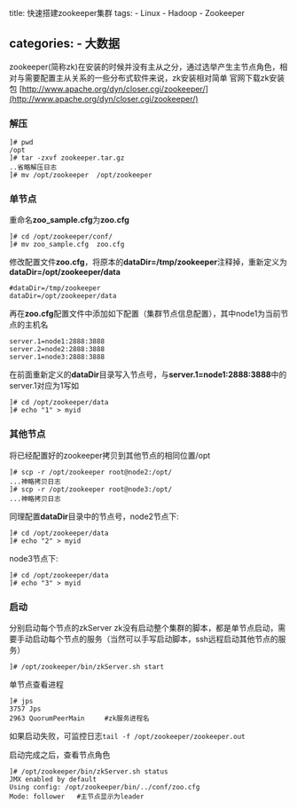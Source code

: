 title: 快速搭建zookeeper集群
tags: 
	- Linux
	- Hadoop
	- Zookeeper

categories:
	- 大数据
-------------------

zookeeper(简称zk)在安装的时候并没有主从之分，通过选举产生主节点角色，相对与需要配置主从关系的一些分布式软件来说，zk安装相对简单
官网下载zk安装包 [http://www.apache.org/dyn/closer.cgi/zookeeper/](http://www.apache.org/dyn/closer.cgi/zookeeper/)

### 解压
```
]# pwd
/opt
]# tar -zxvf zookeeper.tar.gz
..省略解压日志
]# mv /opt/zookeeper  /opt/zookeeper
```

###    单节点
重命名**zoo_sample.cfg**为**zoo.cfg**
```
]# cd /opt/zookeeper/conf/
]# mv zoo_sample.cfg  zoo.cfg
```
修改配置文件**zoo.cfg**，将原本的**dataDir=/tmp/zookeeper**注释掉，重新定义为**dataDir=/opt/zookeeper/data**
```
#dataDir=/tmp/zookeeper
dataDir=/opt/zookeeper/data
```
再在**zoo.cfg**配置文件中添加如下配置（集群节点信息配置），其中node1为当前节点的主机名
```
server.1=node1:2888:3888
server.2=node2:2888:3888
server.1=node3:2888:3888
```
在前面重新定义的**dataDir**目录写入节点号，与**server.1=node1:2888:3888**中的server.1对应为1写如
```
]# cd /opt/zookeeper/data
]# echo "1" > myid
```

###   其他节点

将已经配置好的zookeeper拷贝到其他节点的相同位置/opt
```
]# scp -r /opt/zookeeper root@node2:/opt/
...神略拷贝日志
]# scp -r /opt/zookeeper root@node3:/opt/
...神略拷贝日志
```

同理配置**dataDir**目录中的节点号，node2节点下:
```
]# cd /opt/zookeeper/data
]# echo "2" > myid
```
node3节点下:
```
]# cd /opt/zookeeper/data
]# echo "3" > myid
```

###   启动
分别启动每个节点的zkServer
zk没有启动整个集群的脚本，都是单节点启动，需要手动启动每个节点的服务（当然可以手写启动脚本，ssh远程启动其他节点的服务）
```
]# /opt/zookeeper/bin/zkServer.sh start
```

单节点查看进程
```
]# jps
3757 Jps
2963 QuorumPeerMain     #zk服务进程名
```

如果启动失败，可监控日志`tail -f /opt/zookeeper/zookeeper.out`

启动完成之后，查看节点角色
```
]# /opt/zookeeper/bin/zkServer.sh status
JMX enabled by default
Using config: /opt/zookeeper/bin/../conf/zoo.cfg
Mode: follower   #主节点显示为leader
```

